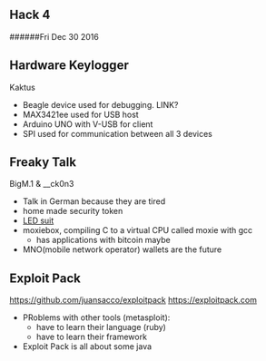 Hack 4
------
######Fri Dec 30 2016



Hardware Keylogger
------------------
Kaktus

- Beagle device used for debugging. LINK?
- MAX3421ee used for USB host
- Arduino UNO with V-USB for client
- SPI used for communication between all 3 devices



Freaky Talk
-----------
BigM.1 & __ck0n3

- Talk in German because they are tired
- home made security token
- [LED suit](https://www.youtube.com/watch?v=G2G9rguzJrg)
- moxiebox, compiling C to a virtual CPU called moxie with gcc
  - has applications with bitcoin maybe
- MNO(mobile network operator) wallets are the future



Exploit Pack
------------
https://github.com/juansacco/exploitpack
https://exploitpack.com

- PRoblems with other tools (metasploit):
  - have to learn their language (ruby)
  - have to learn their framework
- Exploit Pack is all about some java

